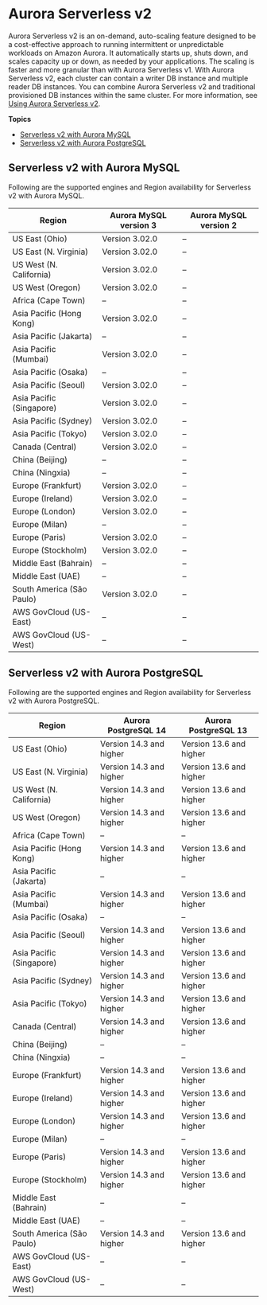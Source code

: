 # Aurora Serverless v2<a name="Concepts.Aurora_Fea_Regions_DB-eng.Feature.ServerlessV2"></a>

Aurora Serverless v2 is an on\-demand, auto\-scaling feature designed to be a cost\-effective approach to running intermittent or unpredictable workloads on Amazon Aurora\. It automatically starts up, shuts down, and scales capacity up or down, as needed by your applications\. The scaling is faster and more granular than with Aurora Serverless v1\. With Aurora Serverless v2, each cluster can contain a writer DB instance and multiple reader DB instances\. You can combine Aurora Serverless v2 and traditional provisioned DB instances within the same cluster\. For more information, see [Using Aurora Serverless v2](aurora-serverless-v2.md)\.

**Topics**
+ [Serverless v2 with Aurora MySQL](#Concepts.Aurora_Fea_Regions_DB-eng.Feature.ServerlessV2.amy)
+ [Serverless v2 with Aurora PostgreSQL](#Concepts.Aurora_Fea_Regions_DB-eng.Feature.ServerlessV2.apg)

## Serverless v2 with Aurora MySQL<a name="Concepts.Aurora_Fea_Regions_DB-eng.Feature.ServerlessV2.amy"></a>

Following are the supported engines and Region availability for Serverless v2 with Aurora MySQL\.


| Region | Aurora MySQL version 3 | Aurora MySQL version 2 | 
| --- | --- | --- | 
| US East \(Ohio\) | Version 3\.02\.0 | – | 
| US East \(N\. Virginia\) | Version 3\.02\.0 | – | 
| US West \(N\. California\) | Version 3\.02\.0 | – | 
| US West \(Oregon\) | Version 3\.02\.0 | – | 
| Africa \(Cape Town\) | – | – | 
| Asia Pacific \(Hong Kong\) | Version 3\.02\.0 | – | 
| Asia Pacific \(Jakarta\) | – | – | 
| Asia Pacific \(Mumbai\) | Version 3\.02\.0 | – | 
| Asia Pacific \(Osaka\) | – | – | 
| Asia Pacific \(Seoul\) | Version 3\.02\.0 | – | 
| Asia Pacific \(Singapore\) | Version 3\.02\.0 | – | 
| Asia Pacific \(Sydney\) | Version 3\.02\.0 | – | 
| Asia Pacific \(Tokyo\) | Version 3\.02\.0 | – | 
| Canada \(Central\) | Version 3\.02\.0 | – | 
| China \(Beijing\) | – | – | 
| China \(Ningxia\) | – | – | 
| Europe \(Frankfurt\) | Version 3\.02\.0 | – | 
| Europe \(Ireland\) | Version 3\.02\.0 | – | 
| Europe \(London\) | Version 3\.02\.0 | – | 
| Europe \(Milan\) | – | – | 
| Europe \(Paris\) | Version 3\.02\.0 | – | 
| Europe \(Stockholm\) | Version 3\.02\.0 | – | 
| Middle East \(Bahrain\) | – | – | 
| Middle East \(UAE\) | – | – | 
| South America \(São Paulo\) | Version 3\.02\.0 | – | 
| AWS GovCloud \(US\-East\) | – | – | 
| AWS GovCloud \(US\-West\) | – | – | 

## Serverless v2 with Aurora PostgreSQL<a name="Concepts.Aurora_Fea_Regions_DB-eng.Feature.ServerlessV2.apg"></a>

Following are the supported engines and Region availability for Serverless v2 with Aurora PostgreSQL\.


| Region | Aurora PostgreSQL 14 | Aurora PostgreSQL 13 | 
| --- | --- | --- | 
| US East \(Ohio\) | Version 14\.3 and higher | Version 13\.6 and higher | 
| US East \(N\. Virginia\) | Version 14\.3 and higher | Version 13\.6 and higher | 
| US West \(N\. California\) | Version 14\.3 and higher | Version 13\.6 and higher | 
| US West \(Oregon\) | Version 14\.3 and higher | Version 13\.6 and higher | 
| Africa \(Cape Town\) | – | – | 
| Asia Pacific \(Hong Kong\) | Version 14\.3 and higher | Version 13\.6 and higher | 
| Asia Pacific \(Jakarta\) | – | – | 
| Asia Pacific \(Mumbai\) | Version 14\.3 and higher | Version 13\.6 and higher | 
| Asia Pacific \(Osaka\) | – | – | 
| Asia Pacific \(Seoul\) | Version 14\.3 and higher | Version 13\.6 and higher | 
| Asia Pacific \(Singapore\) | Version 14\.3 and higher | Version 13\.6 and higher | 
| Asia Pacific \(Sydney\) | Version 14\.3 and higher | Version 13\.6 and higher | 
| Asia Pacific \(Tokyo\) | Version 14\.3 and higher | Version 13\.6 and higher | 
| Canada \(Central\) | Version 14\.3 and higher | Version 13\.6 and higher | 
| China \(Beijing\) | – | – | 
| China \(Ningxia\) | – | – | 
| Europe \(Frankfurt\) | Version 14\.3 and higher | Version 13\.6 and higher | 
| Europe \(Ireland\) | Version 14\.3 and higher | Version 13\.6 and higher | 
| Europe \(London\) | Version 14\.3 and higher | Version 13\.6 and higher | 
| Europe \(Milan\) | – | – | 
| Europe \(Paris\) | Version 14\.3 and higher | Version 13\.6 and higher | 
| Europe \(Stockholm\) | Version 14\.3 and higher | Version 13\.6 and higher | 
| Middle East \(Bahrain\) | – | – | 
| Middle East \(UAE\) | – | – | 
| South America \(São Paulo\) | Version 14\.3 and higher | Version 13\.6 and higher | 
| AWS GovCloud \(US\-East\) | – | – | 
| AWS GovCloud \(US\-West\) | – | – | 